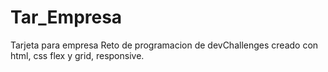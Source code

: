 # Tar_Empresa
Tarjeta para empresa
Reto de programacion de devChallenges
creado con html, css flex y grid, responsive.
